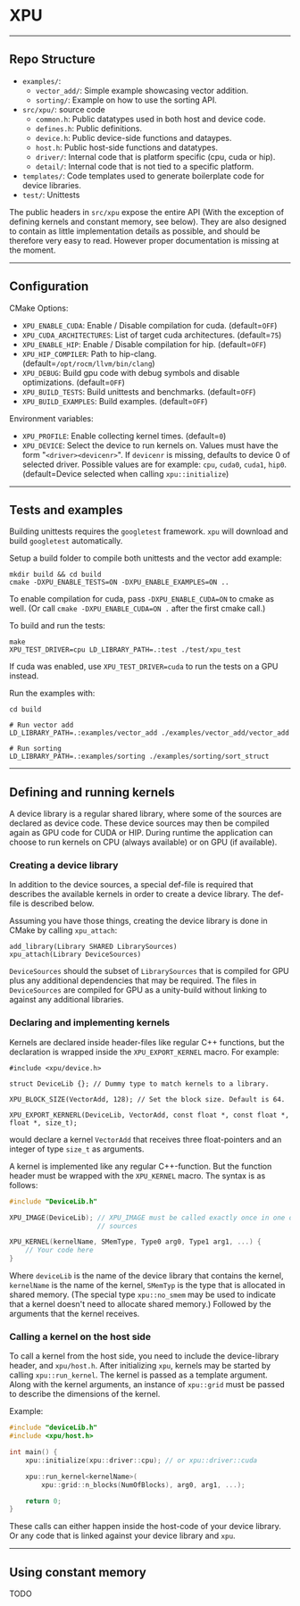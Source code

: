 # XPU

---

## Repo Structure

- `examples/`:
    - `vector_add/`: Simple example showcasing vector addition.
    - `sorting/`: Example on how to use the sorting API.
- `src/xpu/`: source code
    - `common.h`: Public datatypes used in both host and device code.
    - `defines.h`: Public definitions.
    - `device.h`: Public device-side functions and dataypes.
    - `host.h`: Public host-side functions and datatypes.
    - `driver/`: Internal code that is platform specific (cpu, cuda or hip).
    - `detail/`: Internal code that is not tied to a specific platform.
- `templates/`: Code templates used to generate boilerplate code for device libraries.
- `test/`: Unittests

The public headers in `src/xpu` expose the entire API (With the exception of defining kernels and constant memory, see below). They are also designed to contain as little implementation details as possible, and should be therefore very easy to read. However proper documentation is missing at the moment.

---

## Configuration

CMake Options:

- `XPU_ENABLE_CUDA`: Enable / Disable compilation for cuda. (default=`OFF`)
- `XPU_CUDA_ARCHITECTURES`: List of target cuda architectures. (default=`75`)
- `XPU_ENABLE_HIP`: Enable / Disable compilation for hip. (default=`OFF`)
- `XPU_HIP_COMPILER`: Path to hip-clang. (default=`/opt/rocm/llvm/bin/clang`)
- `XPU_DEBUG`: Build gpu code with debug symbols and disable optimizations. (default=`OFF`)
- `XPU_BUILD_TESTS`: Build unittests and benchmarks. (default=`OFF`)
- `XPU_BUILD_EXAMPLES`: Build examples. (default=`OFF`)

Environment variables:

- `XPU_PROFILE`: Enable collecting kernel times. (default=`0`)
- `XPU_DEVICE`: Select the device to run kernels on. Values must have the form "`<driver><devicenr>`".  If `devicenr` is missing, defaults to device 0 of selected driver. Possible values are for example: `cpu`, `cuda0`, `cuda1`, `hip0`. (default=Device selected when calling `xpu::initialize`)

---

## Tests and examples

Building unittests requires the `googletest` framework. `xpu` will download and build `googletest` automatically.

Setup a build folder to compile both unittests and the vector add example:
```
mkdir build && cd build
cmake -DXPU_ENABLE_TESTS=ON -DXPU_ENABLE_EXAMPLES=ON ..
```
To enable compilation for cuda, pass `-DXPU_ENABLE_CUDA=ON` to cmake as well. (Or call `cmake -DXPU_ENABLE_CUDA=ON .` after the first cmake call.)

To build and run the tests:
```
make
XPU_TEST_DRIVER=cpu LD_LIBRARY_PATH=.:test ./test/xpu_test
```
If cuda was enabled, use `XPU_TEST_DRIVER=cuda` to run the tests on a GPU instead.

Run the examples with:
```
cd build

# Run vector add
LD_LIBRARY_PATH=.:examples/vector_add ./examples/vector_add/vector_add

# Run sorting
LD_LIBRARY_PATH=.:examples/sorting ./examples/sorting/sort_struct
```

---

## Defining and running kernels

A device library is a regular shared library, where some of the sources are declared as device code. These device sources may then be compiled again as GPU code for CUDA or HIP. During runtime the application can choose to run kernels on CPU (always available) or on GPU (if available).

### Creating a device library

In addition to the device sources, a special def-file is required that describes the available kernels in order to create a device library. The def-file is described below.

Assuming you have those things, creating the device library is done in CMake by calling `xpu_attach`:
```
add_library(Library SHARED LibrarySources)
xpu_attach(Library DeviceSources)
```
`DeviceSources` should the subset of `LibrarySources` that is compiled for GPU plus any additional dependencies that may be required. The files in `DeviceSources` are compiled for GPU as a unity-build without linking to against any additional libraries.

### Declaring and implementing kernels

Kernels are declared inside header-files like regular C++ functions, but the declaration is wrapped inside the `XPU_EXPORT_KERNEL` macro.
For example:
```
#include <xpu/device.h>

struct DeviceLib {}; // Dummy type to match kernels to a library.

XPU_BLOCK_SIZE(VectorAdd, 128); // Set the block size. Default is 64.

XPU_EXPORT_KERNERL(DeviceLib, VectorAdd, const float *, const float *, float *, size_t);
```
would declare a kernel `VectorAdd` that receives three float-pointers and an integer of type `size_t` as arguments.

A kernel is implemented like any regular C++-function. But the function header must be wrapped with the `XPU_KERNEL` macro. The syntax is as follows:
```c++
#include "DeviceLib.h"

XPU_IMAGE(DeviceLib); // XPU_IMAGE must be called exactly once in one of device
                      // sources

XPU_KERNEL(kernelName, SMemType, Type0 arg0, Type1 arg1, ...) {
    // Your code here
}
```
Where `deviceLib` is the name of the device library that contains the kernel,
`kernelName` is the name of the kernel, `SMemTyp` is the type that is allocated in shared memory.
(The special type `xpu::no_smem` may be used to indicate that a kernel doesn't need to allocate shared memory.)
Followed by the arguments that the kernel receives.

### Calling a kernel on the host side

To call a kernel from the host side, you need to include the device-library header, and
`xpu/host.h`. After initializing `xpu`, kernels may be started by calling `xpu::run_kernel`. The kernel is passed as a template argument. Along with the kernel arguments, an instance of `xpu::grid` must be passed to describe the dimensions of the kernel.

Example:
```c++
#include "deviceLib.h"
#include <xpu/host.h>

int main() {
    xpu::initialize(xpu::driver::cpu); // or xpu::driver::cuda

    xpu::run_kernel<kernelName>(
        xpu::grid::n_blocks(NumOfBlocks), arg0, arg1, ...);

    return 0;
}
```

These calls can either happen inside the host-code of your device library. Or any code that is linked against your device library and `xpu`.

---

## Using constant memory

TODO
